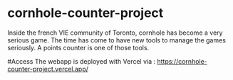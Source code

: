 # cornhole-counter-project
Inside the french VIE community of Toronto, cornhole has become a very serious game. The time has come to have new tools to manage the games seriously. A points counter is one of those tools.

#Access
The webapp is deployed with Vercel via : https://cornhole-counter-project.vercel.app/
